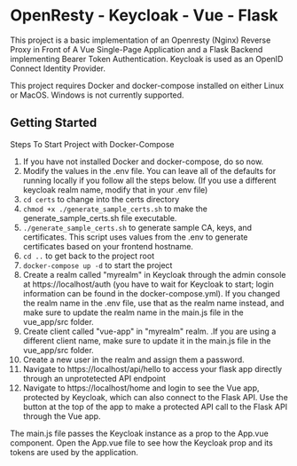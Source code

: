# OpenResty - Keycloak - Vue - Flask

This project is a basic implementation of an Openresty (Nginx) Reverse Proxy in Front of A Vue Single-Page Application and a Flask Backend implementing Bearer Token Authentication.  Keycloak is used as an OpenID Connect Identity Provider.

This project requires Docker and docker-compose installed on either Linux or MacOS.  Windows is not currently supported.

## Getting Started
Steps To Start Project with Docker-Compose
1. If you have not installed Docker and docker-compose, do so now.
2. Modify the values in the .env file.  You can leave all of the defaults for running locally if you follow all the steps below. (If you use a different keycloak realm name, modify that in your .env file)
3. `cd certs` to change into the certs directory
4. `chmod +x ./generate_sample_certs.sh` to make the generate_sample_certs.sh file executable.
5. `./generate_sample_certs.sh` to generate sample CA, keys, and certificates.  This script uses values from the .env to generate certificates based on your frontend hostname.
6. `cd ..` to get back to the project root
7. `docker-compose up -d` to start the project
8. Create a realm called "myrealm" in Keycloak through the admin console at https://localhost/auth (you have to wait for Keycloak to start; login information can be found in the docker-compose.yml).  If you changed the realm name in the .env file, use that as the realm name instead, and make sure to update the realm name in the main.js file in the vue_app/src folder.
9. Create client called "vue-app" in "myrealm" realm. .If you are using a different client name, make sure to update it in the main.js file in the vue_app/src folder.
11. Create a new user in the realm and assign them a password.
12. Navigate to https://localhost/api/hello to access your flask app directly through an unprotetected API endpoint
13. Navigate to https://localhost/home and login to see the Vue app, protected by Keycloak, which can also connect to the Flask API. Use the button at the top of the app to make a protected API call to the Flask API through the Vue app.

The main.js file passes the Keycloak instance as a prop to the App.vue component.  Open the App.vue file to see how the Keycloak prop and its tokens are used by the application.
